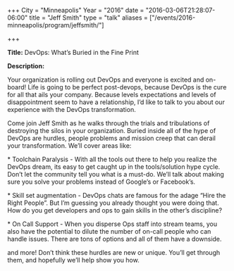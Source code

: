 +++
City = "Minneapolis"
Year = "2016"
date = "2016-03-06T21:28:07-06:00"
title = "Jeff Smith"
type = "talk"
aliases = ["/events/2016-minneapolis/program/jeffsmith/"]

+++

<div class="span-15  ">
  <div class="span-15  last ">
  <p><strong>Title:</strong>
DevOps: What’s Buried in the Fine Print
</p>

<p><strong>Description:</strong></p>

<p>
Your organization is rolling out DevOps and everyone is excited and on-board! Life is going to be perfect post-devops, because DevOps is the cure for all that ails your company. Because levels expectations and levels of disappointment seem to have a relationship, I’d like to talk to you about our experience with the DevOps transformation.
</p>
<p>
Come join Jeff Smith as he walks through the trials and tribulations of destroying the silos in your organization. Buried inside all of the hype of DevOps are hurdles, people problems and mission creep that can derail your transformation. We’ll cover areas like:
</p>
<p>
* Toolchain Paralysis - With all the tools out there to help you realize the DevOps dream, its easy to get caught up in the tools/solution hype cycle. Don’t let the community tell you what is a must-do. We’ll talk about making sure you solve your problems instead of Google’s or Facebook’s.
</p>
<p>
* Skill set augmentation - DevOps chats are famous for the adage “Hire the Right People”. But I’m guessing you already thought you were doing that. How do you get developers and ops to gain skills in the other’s discipline?
</p>
<p>
* On Call Support - When you disperse Ops staff into stream teams, you also have the potential to dilute the number of on-call people who can handle issues. There are tons of options and all of them have a downside.
</p>
<p>
and more! Don’t think these hurdles are new or unique. You’ll get through them, and hopefully we’ll help show you how.

</p>
<p>

</p>


  </div>
</div>

